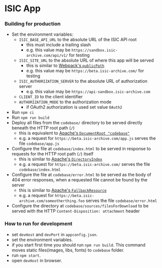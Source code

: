 ISIC App
===================

### Building for production
- Set the environment variables:
  - `ISIC_BASE_API_URL` to the absolute URL of the ISIC API root
    - this must include a trailing slash
    - e.g. this value may be `https://sandbox.isic-archive.com/api/v1/` for testing
  - `ISIC_SITE_URL` to the absolute URL of where this app will be served
    - this is similar to [Webpack's `publicPath`](https://webpack.js.org/configuration/output#outputpublicpath)
    - e.g. this value may be `https://beta.isic-archive.com/` for testing
  - `ISIC_AUTHORIZATION_SERVER` to the absolute URL of authorization server
    - e.g. this value may be `https://api-sandbox.isic-archive.com`
  - `CLIENT_ID` to the client identifier
  - `AUTHORIZATION_MODE` to the authorization mode
    - if OAuth2 authorization is used set value `OAuth2`
- Run `npm ci`
- Run `npm run build`
- Deploy all files from the `codebase/` directory to be served directly beneath the HTTP root path (`/`)
  - this is equivalent to [Apache's `DocumentRoot "codebase"`](https://httpd.apache.org/docs/2.4/mod/core.html#documentroot)
  - e.g. a request for `https://beta.isic-archive.com/app.js` serves the file `codebase/app.js`
- Configure the file at `codebase/index.html` to be served in response to requests for the HTTP root path (`/`) itself
  - this is similar to [Apache's `DirectoryIndex`](https://httpd.apache.org/docs/2.4/mod/mod_dir.html#directoryindex)
  - e.g. a request for `https://beta.isic-archive.com/` serves the file `codebase/index.html`
- Configure the file at `codebase/error.html` to be served as the body of 404 error responses, when a requested file cannot be found by the server
  - this is similar to [Apache's `FallbackResource`](https://httpd.apache.org/docs/2.4/mod/mod_dir.html#fallbackresource)
  - e.g. a request for `https://beta.isic-archive.com/someotherthing.foo` serves the file `codebase/error.html`
- Configure the directory at `codebase/sources/filesForDownload` to be served with the HTTP `Content-Disposition: attachment` header

### How to run for development

- set ```devHost``` and ```devPort``` in ```appconfig.json```.
- set the environment variables.
- if you start first time you should run ```npm run build```. This command moves static files(images, libs, fonts) to ```codebase``` folder.
- run ```npm start```.
- open ```devHost``` in browser.